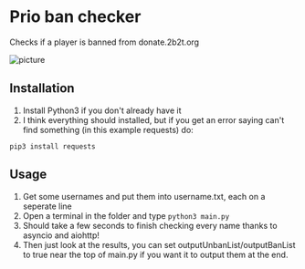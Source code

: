 # Prio ban checker
 Checks if a player is banned from donate.2b2t.org

![picture](https://i.imgur.com/VhdVI8R.png)

## Installation

1. Install Python3 if you don't already have it
2. I think everything should installed, but if you get an error saying can't find something (in this example requests) do:
```
pip3 install requests
```
## Usage

1. Get some usernames and put them into username.txt, each on a seperate line
2. Open a terminal in the folder and type ```python3 main.py```
3. Should take a few seconds to finish checking every name thanks to asyncio and aiohttp!
4. Then just look at the results, you can set outputUnbanList/outputBanList to true near the top of main.py if you want it to output them at the end.